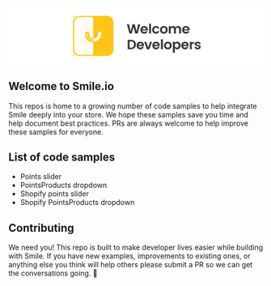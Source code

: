 ![Welcome](welcome1.png)

## Welcome to Smile.io

This repos is home to a growing number of code samples to help integrate Smile deeply into your store. We hope these samples save you time and help document best practices. PRs are always welcome to help improve these samples for everyone.

## List of code samples

- Points slider
- PointsProducts dropdown
- Shopify points slider
- Shopify PointsProducts dropdown

## Contributing

We need you! This repo is built to make developer lives easier while building with Smile. If you have new examples, improvements to existing ones, or anything else you think will help others please submit a PR so we can get the conversations going. 🙏
